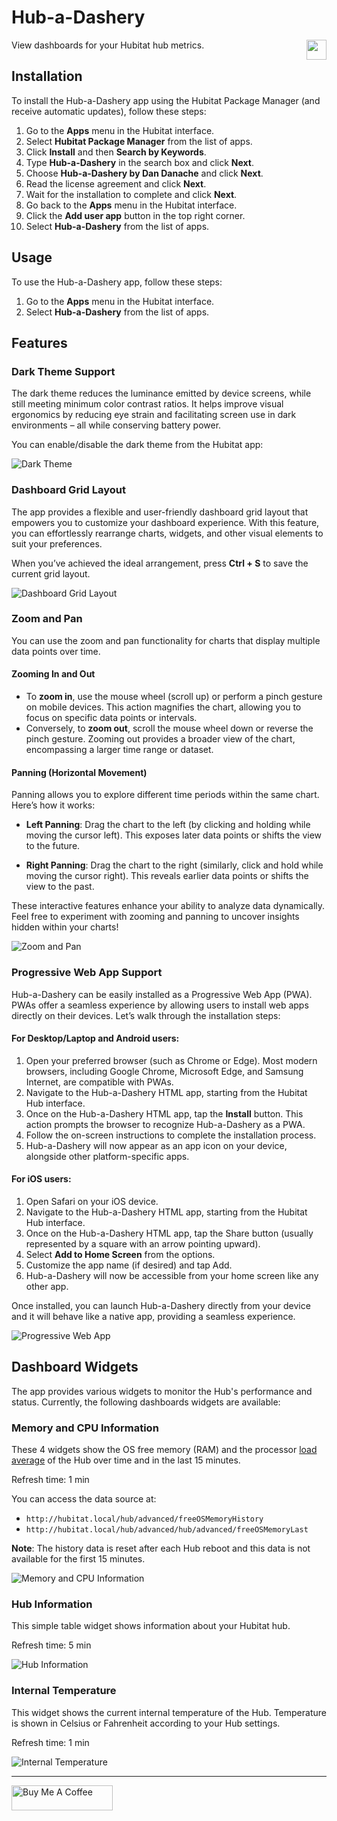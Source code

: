 # Hub-a-Dashery

<img src="icon.png" style="height: 32px !important; weight: 32px !important; float: right; margin-bottom: 10px">
View dashboards for your Hubitat hub metrics.

## Installation

To install the Hub-a-Dashery app using the Hubitat Package Manager (and receive automatic updates), follow these steps:

1. Go to the **Apps** menu in the Hubitat interface.
2. Select **Hubitat Package Manager** from the list of apps.
3. Click **Install** and then **Search by Keywords**.
4. Type **Hub-a-Dashery** in the search box and click **Next**.
5. Choose **Hub-a-Dashery by Dan Danache** and click **Next**.
6. Read the license agreement and click **Next**.
7. Wait for the installation to complete and click **Next**.
8. Go back to the **Apps** menu in the Hubitat interface.
9. Click the **Add user app** button in the top right corner.
10. Select **Hub-a-Dashery** from the list of apps.

## Usage

To use the Hub-a-Dashery app, follow these steps:

1. Go to the **Apps** menu in the Hubitat interface.
2. Select **Hub-a-Dashery** from the list of apps.

## Features

### Dark Theme Support
The dark theme reduces the luminance emitted by device screens, while still meeting minimum color contrast ratios. It helps improve visual ergonomics by reducing eye strain and facilitating screen use in dark environments – all while conserving battery power.

You can enable/disable the dark theme from the Hubitat app:

![Dark Theme](img/dark-theme.png "Enable/disable dark theme")

### Dashboard Grid Layout
The app provides a flexible and user-friendly dashboard grid layout that empowers you to customize your dashboard experience. With this feature, you can effortlessly rearrange charts, widgets, and other visual elements to suit your preferences.

When you’ve achieved the ideal arrangement, press **Ctrl + S** to save the current grid layout.

![Dashboard Grid Layout](img/grid-layout.png "Dashboard Grid Layout")

### Zoom and Pan
You can use the zoom and pan functionality for charts that display multiple data points over time.

#### Zooming In and Out
- To **zoom in**, use the mouse wheel (scroll up) or perform a pinch gesture on mobile devices. This action magnifies the chart, allowing you to focus on specific data points or intervals.
- Conversely, to **zoom out**, scroll the mouse wheel down or reverse the pinch gesture. Zooming out provides a broader view of the chart, encompassing a larger time range or dataset.

#### Panning (Horizontal Movement)
Panning allows you to explore different time periods within the same chart. Here’s how it works:

- **Left Panning**: Drag the chart to the left (by clicking and holding while moving the cursor left). This exposes later data points or shifts the view to the future.

- **Right Panning**: Drag the chart to the right (similarly, click and hold while moving the cursor right). This reveals earlier data points or shifts the view to the past.

These interactive features enhance your ability to analyze data dynamically. Feel free to experiment with zooming and panning to uncover insights hidden within your charts!

![Zoom and Pan](img/zoom-and-pan.png "Zoom and Pan")

### Progressive Web App Support
Hub-a-Dashery can be easily installed as a Progressive Web App (PWA). PWAs offer a seamless experience by allowing users to install web apps directly on their devices. Let’s walk through the installation steps:

#### For Desktop/Laptop and Android users:
1. Open your preferred browser (such as Chrome or Edge). Most modern browsers, including Google Chrome, Microsoft Edge, and Samsung Internet, are compatible with PWAs.
1. Navigate to the Hub-a-Dashery HTML app, starting from the Hubitat Hub interface.
1. Once on the Hub-a-Dashery HTML app, tap the **Install** button. This action prompts the browser to recognize Hub-a-Dashery as a PWA.
1. Follow the on-screen instructions to complete the installation process.
1. Hub-a-Dashery will now appear as an app icon on your device, alongside other platform-specific apps.

#### For iOS users:
1. Open Safari on your iOS device.
1. Navigate to the Hub-a-Dashery HTML app, starting from the Hubitat Hub interface.
1. Once on the Hub-a-Dashery HTML app, tap the Share button (usually represented by a square with an arrow pointing upward).
1. Select **Add to Home Screen** from the options.
1. Customize the app name (if desired) and tap Add.
1. Hub-a-Dashery will now be accessible from your home screen like any other app.

Once installed, you can launch Hub-a-Dashery directly from your device and it will behave like a native app, providing a seamless experience.

![Progressive Web App](img/pwa.png "PWA")

## Dashboard Widgets

The app provides various widgets to monitor the Hub's performance and status. Currently, the following dashboards widgets are available:

### Memory and CPU Information

These 4 widgets show the OS free memory (RAM) and the processor [load average](https://phoenixnap.com/kb/linux-average-load) of the Hub over time and in the last 15 minutes.

Refresh time: 1 min

You can access the data source at:
- `http://hubitat.local/hub/advanced/freeOSMemoryHistory`
- `http://hubitat.local/hub/advanced/hub/advanced/freeOSMemoryLast`

**Note**: The history data is reset after each Hub reboot and this data is not available for the first 15 minutes.

![Memory and CPU Information](img/charts/mem-cpu.png "Memory and CPU widgets")

### Hub Information

This simple table widget shows information about your Hubitat hub.

Refresh time: 5 min

![Hub Information](img/charts/hub-info.png "Hub Info widget")

### Internal Temperature

This widget shows the current internal temperature of the Hub. Temperature is shown in Celsius or Fahrenheit according to your Hub settings.

Refresh time: 1 min

![Internal Temperature](img/charts/int-temp.png "Internal Temperature widget")

---
[<img src="https://cdn.buymeacoffee.com/buttons/v2/default-yellow.png" alt="Buy Me A Coffee" style="height: 40px !important;width: 162px !important">](https://www.buymeacoffee.com/dandanache)
